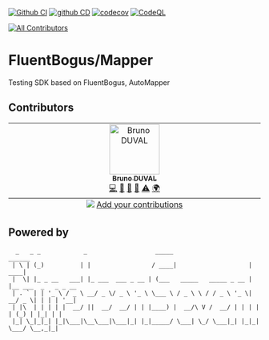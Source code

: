 [![Github CI](https://github.com/NineteenSevenFour/fluentbogus/actions/workflows/ci.yaml/badge.svg)](https://github.com/NineteenSevenFour/fluentbogus/actions/workflows/ci.yaml) [![github CD](https://github.com/NineteenSevenFour/fluentbogus/actions/workflows/cd.yaml/badge.svg)](https://github.com/NineteenSevenFour/fluentbogus/actions/workflows/cd.yaml) [![codecov](https://codecov.io/gh/NineteenSevenFour/fluentbogus/branch/main/graph/badge.svg?token=cXAu8BCw8d)](https://codecov.io/gh/NineteenSevenFour/gate) [![CodeQL](https://github.com/NineteenSevenFour/fluentbogus/actions/workflows/github-code-scanning/codeql/badge.svg)](https://github.com/NineteenSevenFour/fluentbogus/actions/workflows/github-code-scanning/codeql)
<!-- ALL-CONTRIBUTORS-BADGE:START - Do not remove or modify this section -->
[![All Contributors](https://img.shields.io/badge/all_contributors-1-orange.svg?style=flat-square)](#contributors-)
<!-- ALL-CONTRIBUTORS-BADGE:END -->

# FluentBogus/Mapper

Testing SDK based on FluentBogus, AutoMapper

## Contributors
<!-- ALL-CONTRIBUTORS-LIST:START - Do not remove or modify this section -->
<!-- prettier-ignore-start -->
<!-- markdownlint-disable -->
<table>
  <tbody>
    <tr>
      <td align="center" valign="top" width="14.28%"><a href="https://www.linkedin.com/in/brunoduval/"><img src="https://avatars.githubusercontent.com/u/48152847?v=4?s=100" width="100px;" alt="Bruno DUVAL"/><br /><sub><b>Bruno DUVAL</b></sub></a><br /><a href="https://github.com/nineteensevenfour/fluentbogus/commits?author=datatunning" title="Code">💻</a> <a href="https://github.com/nineteensevenfour/fluentbogus/commits?author=datatunning" title="Documentation">📖</a> <a href="#projectManagement-datatunning" title="Project Management">📆</a> <a href="https://github.com/nineteensevenfour/fluentbogus/pulls?q=is%3Apr+reviewed-by%3Adatatunning" title="Reviewed Pull Requests">👀</a> <a href="https://github.com/nineteensevenfour/fluentbogus/commits?author=datatunning" title="Tests">⚠️</a> <a href="#translation-datatunning" title="Translation">🌍</a></td>
    </tr>
  </tbody>
  <tfoot>
    <tr>
      <td align="center" size="13px" colspan="7">
        <img src="https://raw.githubusercontent.com/all-contributors/all-contributors-cli/1b8533af435da9854653492b1327a23a4dbd0a10/assets/logo-small.svg">
          <a href="https://all-contributors.js.org/docs/en/bot/usage">Add your contributions</a>
        </img>
      </td>
    </tr>
  </tfoot>
</table>

<!-- markdownlint-restore -->
<!-- prettier-ignore-end -->

<!-- ALL-CONTRIBUTORS-LIST:END -->

## Powered by

```text
  _   _ _            _                   _____                      ______               
 | \ | (_)          | |                 / ____|                    |  ____|              
 |  \| |_ _ __   ___| |_ ___  ___ _ __ | (___   _____   _____ _ __ | |__ ___  _   _ _ __ 
 | . ` | | '_ \ / _ \ __/ _ \/ _ \ '_ \ \___ \ / _ \ \ / / _ \ '_ \|  __/ _ \| | | | '__|
 | |\  | | | | |  __/ ||  __/  __/ | | |____) |  __/\ V /  __/ | | | | | (_) | |_| | |   
 |_| \_|_|_| |_|\___|\__\___|\___|_| |_|_____/ \___| \_/ \___|_| |_|_|  \___/ \__,_|_|
```
